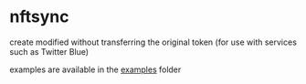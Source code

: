 # nftsync
create modified without transferring the original token (for use with services such as Twitter Blue)


examples are available in the [examples](examples/) folder
